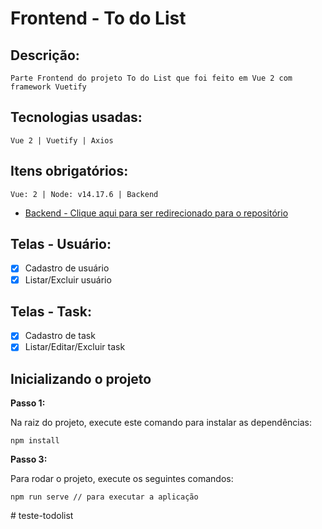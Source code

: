 # Frontend - To do List

## Descrição:

```
Parte Frontend do projeto To do List que foi feito em Vue 2 com framework Vuetify
```

## Tecnologias usadas:

```
Vue 2 | Vuetify | Axios
```

## Itens obrigatórios:

```
Vue: 2 | Node: v14.17.6 | Backend
```

- [Backend - Clique aqui para ser redirecionado para o repositório](https://github.com/omatheusoliveira/backend-todo-list)

## Telas - Usuário:

- [x] Cadastro de usuário
- [x] Listar/Excluir usuário

## Telas - Task:

- [x] Cadastro de task
- [x] Listar/Editar/Excluir task

## Inicializando o projeto

**Passo 1:**

Na raiz do projeto, execute este comando para instalar as dependências:

```
npm install
```

**Passo 3:**

Para rodar o projeto, execute os seguintes comandos:

```
npm run serve // para executar a aplicação
```
#   t e s t e - t o d o l i s t  
 